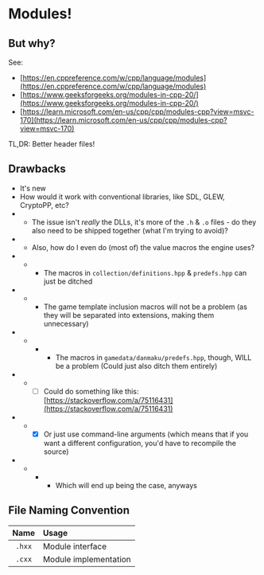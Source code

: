 # Modules!

## But why?

See:
- [https://en.cppreference.com/w/cpp/language/modules](https://en.cppreference.com/w/cpp/language/modules)
- [https://www.geeksforgeeks.org/modules-in-cpp-20/](https://www.geeksforgeeks.org/modules-in-cpp-20/)
- [https://learn.microsoft.com/en-us/cpp/cpp/modules-cpp?view=msvc-170](https://learn.microsoft.com/en-us/cpp/cpp/modules-cpp?view=msvc-170)

TL,DR: Better header files!

## Drawbacks

- It's new
- How would it work with conventional libraries, like SDL, GLEW, CryptoPP, etc?
- - The issue isn't *really* the DLLs, it's more of the `.h` & `.o` files - do they also need to be shipped together (what I'm trying to avoid)?
- - Also, how do I even do (most of) the  value macros the engine uses?
- - - The macros in `collection/definitions.hpp` & `predefs.hpp` can just be ditched
- - - The game template inclusion macros will not be a problem (as they will be separated into extensions, making them unnecessary)
- - - - The macros in `gamedata/danmaku/predefs.hpp`, though, WILL be a problem (Could just also ditch them entirely)
- - - [ ] Could do something like this: [https://stackoverflow.com/a/75116431](https://stackoverflow.com/a/75116431)
- - - [x] Or just use command-line arguments (which means that if you want a different configuration, you'd have to recompile the source)
- - - - Which will end up being the case, anyways

## File Naming Convention

| Name | Usage |
|:-:|:-|
|`.hxx`| Module interface |
|`.cxx`| Module implementation |
